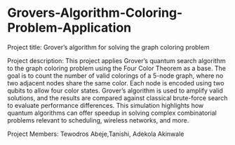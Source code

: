 # Grovers-Algorithm-Coloring-Problem-Application
Project title: 
  Grover’s algorithm for solving the graph coloring problem
  
Project description: 
  This project applies Grover’s quantum search algorithm to the graph coloring problem using the Four Color Theorem as a base. The goal is to count the number of valid colorings of a 5-node graph, where no two adjacent nodes share the same color. Each node is encoded using two qubits to allow four color states. Grover’s algorithm is used to amplify valid solutions, and the results are compared against classical brute-force search to evaluate performance differences. This simulation highlights how quantum algorithms can offer speedup in solving complex combinatorial problems relevant to scheduling, wireless networks, and more.

Project Members: Tewodros Abeje,Tanishi, Adekola Akinwale

